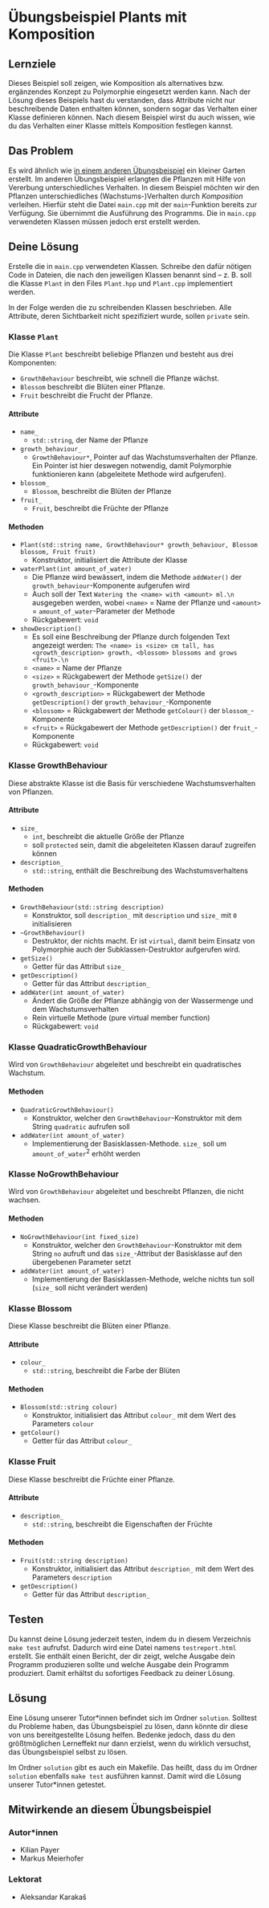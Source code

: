 # Übungsbeispiel Plants mit Komposition

## Lernziele

Dieses Beispiel soll zeigen, wie Komposition als alternatives bzw. ergänzendes Konzept zu Polymorphie eingesetzt werden kann. Nach der Lösung dieses Beispiels hast du verstanden, dass Attribute nicht nur beschreibende Daten enthalten können, sondern sogar das Verhalten einer Klasse definieren können. Nach diesem Beispiel wirst du auch wissen, wie du das Verhalten einer Klasse mittels Komposition festlegen kannst.

## Das Problem

Es wird ähnlich wie [in einem anderen Übungsbeispiel](../../week_4/plants_inheritance/README.md) ein kleiner Garten erstellt. Im anderen Übungsbeispiel erlangten die Pflanzen mit Hilfe von Vererbung unterschiedliches Verhalten. In diesem Beispiel möchten wir den Pflanzen unterschiedliches (Wachstums-)Verhalten durch *Komposition* verleihen. Hierfür steht die Datei `main.cpp` mit der `main`-Funktion bereits zur Verfügung. Sie übernimmt die Ausführung des Programms. Die in `main.cpp` verwendeten Klassen müssen jedoch erst erstellt werden.

## Deine Lösung

Erstelle die in `main.cpp` verwendeten Klassen. Schreibe den dafür nötigen Code in Dateien, die nach den jeweiligen Klassen benannt sind – z. B. soll die Klasse `Plant` in den Files `Plant.hpp` und `Plant.cpp` implementiert werden.

In der Folge werden die zu schreibenden Klassen beschrieben. Alle Attribute, deren Sichtbarkeit nicht spezifiziert wurde, sollen `private` sein.

### Klasse `Plant`

Die Klasse `Plant` beschreibt beliebige Pflanzen und besteht aus drei Komponenten:

- `GrowthBehaviour` beschreibt, wie schnell die Pflanze wächst.
- `Blossom` beschreibt die Blüten einer Pflanze.
- `Fruit` beschreibt die Frucht der Pflanze.

#### Attribute

- `name_`
  - `std::string`, der Name der Pflanze
- `growth_behaviour_`
  - `GrowthBehaviour*`, Pointer auf das Wachstumsverhalten der Pflanze. Ein Pointer ist hier deswegen notwendig, damit Polymorphie funktionieren kann (abgeleitete Methode wird aufgerufen).
- `blossom_`
  - `Blossom`, beschreibt die Blüten der Pflanze
- `fruit_`
  - `Fruit`, beschreibt die Früchte der Pflanze

#### Methoden

- `Plant(std::string name, GrowthBehaviour* growth_behaviour, Blossom blossom, Fruit fruit)`
  - Konstruktor, initialisiert die Attribute der Klasse
- `waterPlant(int amount_of_water)`
  - Die Pflanze wird bewässert, indem die Methode `addWater()` der `growth_behaviour`-Komponente aufgerufen wird
  - Auch soll der Text `Watering the <name> with <amount> ml.\n` ausgegeben werden, wobei `<name>` = Name der Pflanze und `<amount>` = `amount_of_water`-Parameter der Methode
  - Rückgabewert: `void`
- `showDescription()`
  - Es soll eine Beschreibung der Pflanze durch folgenden Text angezeigt werden: `The <name> is <size> cm tall, has <growth_description> growth, <blossom> blossoms and grows <fruit>.\n`
  - `<name>` = Name der Pflanze
  - `<size>` = Rückgabewert der Methode `getSize()` der `growth_behaviour_`-Komponente
  - `<growth_description>` = Rückgabewert der Methode `getDescription()` der `growth_behaviour_`-Komponente
  - `<blossom>` = Rückgabewert der Methode `getColour()` der `blossom_`-Komponente
  - `<fruit>` = Rückgabewert der Methode `getDescription()` der `fruit_`-Komponente
  - Rückgabewert: `void`

### Klasse GrowthBehaviour

Diese abstrakte Klasse ist die Basis für verschiedene Wachstumsverhalten von Pflanzen.

#### Attribute

- `size_`
  - `int`, beschreibt die aktuelle Größe der Pflanze
  - soll `protected` sein, damit die abgeleiteten Klassen darauf zugreifen können
- `description_`
  - `std::string`, enthält die Beschreibung des Wachstumsverhaltens

#### Methoden

- `GrowthBehaviour(std::string description)`
  - Konstruktor, soll `description_` mit `description` und `size_` mit `0` initialisieren
- `~GrowthBehaviour()`
  - Destruktor, der nichts macht. Er ist `virtual`, damit beim Einsatz von Polymorphie auch der Subklassen-Destruktor aufgerufen wird.
- `getSize()`
  - Getter für das Attribut `size_`
- `getDescription()`
  - Getter für das Attribut `description_`
- `addWater(int amount_of_water)`
  - Ändert die Größe der Pflanze abhängig von der Wassermenge und dem Wachstumsverhalten
  - Rein virtuelle Methode (pure virtual member function)
  - Rückgabewert: `void`

### Klasse QuadraticGrowthBehaviour

Wird von `GrowthBehaviour` abgeleitet und beschreibt ein quadratisches Wachstum.

#### Methoden

- `QuadraticGrowthBehaviour()`
  - Konstruktor, welcher den `GrowthBehaviour`-Konstruktor mit dem String `quadratic` aufrufen soll
- `addWater(int amount_of_water)`
  - Implementierung der Basisklassen-Methode. `size_` soll um `amount_of_water`<sup>2</sup> erhöht werden

### Klasse NoGrowthBehaviour

Wird von `GrowthBehaviour` abgeleitet und beschreibt Pflanzen, die nicht wachsen.

#### Methoden

- `NoGrowthBehaviour(int fixed_size)`
  - Konstruktor, welcher den `GrowthBehaviour`-Konstruktor mit dem String `no` aufruft und das `size_`-Attribut der Basisklasse auf den übergebenen Parameter setzt
- `addWater(int amount_of_water)`
  - Implementierung der Basisklassen-Methode, welche nichts tun soll (`size_` soll nicht verändert werden)

### Klasse Blossom

Diese Klasse beschreibt die Blüten einer Pflanze.

#### Attribute

- `colour_`
  - `std::string`, beschreibt die Farbe der Blüten

#### Methoden

- `Blossom(std::string colour)`
  - Konstruktor, initialisiert das Attribut `colour_` mit dem Wert des Parameters `colour`
- `getColour()`
  - Getter für das Attribut `colour_`

### Klasse Fruit

Diese Klasse beschreibt die Früchte einer Pflanze.

#### Attribute

- `description_`
  - `std::string`, beschreibt die Eigenschaften der Früchte

#### Methoden

- `Fruit(std::string description)`
  - Konstruktor, initialisiert das Attribut `description_` mit dem Wert des Parameters `description`
- `getDescription()`
  - Getter für das Attribut `description_`

## Testen

Du kannst deine Lösung jederzeit testen, indem du in diesem Verzeichnis `make test` aufrufst. Dadurch wird eine Datei namens `testreport.html` erstellt. Sie enthält einen Bericht, der dir zeigt, welche Ausgabe dein Programm produzieren sollte und welche Ausgabe dein Programm produziert. Damit erhältst du sofortiges Feedback zu deiner Lösung.

## Lösung

Eine Lösung unserer Tutor\*innen befindet sich im Ordner `solution`. Solltest du Probleme haben, das Übungsbeispiel zu lösen, dann könnte dir diese von uns bereitgestellte Lösung helfen. Bedenke jedoch, dass du den größtmöglichen Lerneffekt nur dann erzielst, wenn du wirklich versuchst, das Übungsbeispiel selbst zu lösen.

Im Ordner `solution` gibt es auch ein Makefile. Das heißt, dass du im Ordner `solution` ebenfalls `make test` ausführen kannst. Damit wird die Lösung unserer Tutor\*innen getestet.

## Mitwirkende an diesem Übungsbeispiel

### Autor\*innen

- Kilian Payer
- Markus Meierhofer

### Lektorat

- Aleksandar Karakaš
